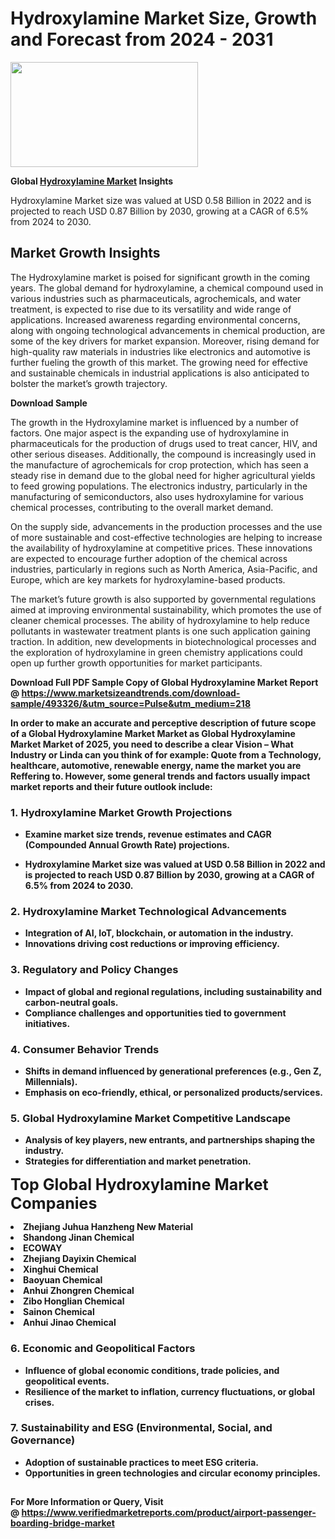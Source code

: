<H1>Hydroxylamine Market Size, Growth and Forecast from 2024 - 2031</H1><img class="aligncenter size-medium wp-image-584254" src="https://thirdeyenews.in/wp-content/uploads/2024/09/Global-Market-Research-300x168.jpeg" alt="" width="300" height="168" /><p><strong>Global&nbsp;<a href="https://www.marketsizeandtrends.com/download-sample/493326/&amp;utm_source=Pulse&amp;utm_medium=218">Hydroxylamine Market</a> Insights</strong></p><p>Hydroxylamine Market size was valued at USD 0.58 Billion in 2022 and is projected to reach USD 0.87 Billion by 2030, growing at a CAGR of 6.5% from 2024 to 2030.</p><p><h2>Market Growth Insights</h2> <p>The Hydroxylamine market is poised for significant growth in the coming years. The global demand for hydroxylamine, a chemical compound used in various industries such as pharmaceuticals, agrochemicals, and water treatment, is expected to rise due to its versatility and wide range of applications. Increased awareness regarding environmental concerns, along with ongoing technological advancements in chemical production, are some of the key drivers for market expansion. Moreover, rising demand for high-quality raw materials in industries like electronics and automotive is further fueling the growth of this market. The growing need for effective and sustainable chemicals in industrial applications is also anticipated to bolster the market’s growth trajectory.</p> <p><strong>Download Sample</strong></p> <p>The growth in the Hydroxylamine market is influenced by a number of factors. One major aspect is the expanding use of hydroxylamine in pharmaceuticals for the production of drugs used to treat cancer, HIV, and other serious diseases. Additionally, the compound is increasingly used in the manufacture of agrochemicals for crop protection, which has seen a steady rise in demand due to the global need for higher agricultural yields to feed growing populations. The electronics industry, particularly in the manufacturing of semiconductors, also uses hydroxylamine for various chemical processes, contributing to the overall market demand.</p> <p>On the supply side, advancements in the production processes and the use of more sustainable and cost-effective technologies are helping to increase the availability of hydroxylamine at competitive prices. These innovations are expected to encourage further adoption of the chemical across industries, particularly in regions such as North America, Asia-Pacific, and Europe, which are key markets for hydroxylamine-based products.</p> <p>The market’s future growth is also supported by governmental regulations aimed at improving environmental sustainability, which promotes the use of cleaner chemical processes. The ability of hydroxylamine to help reduce pollutants in wastewater treatment plants is one such application gaining traction. In addition, new developments in biotechnological processes and the exploration of hydroxylamine in green chemistry applications could open up further growth opportunities for market participants.</p> <p><strong></p><p><span class=""><strong>Download Full PDF Sample Copy of Global Hydroxylamine Market Report</strong> @ <a href="https://www.marketsizeandtrends.com/download-sample/493326/&amp;utm_source=Pulse&amp;utm_medium=218" target="_blank">https://www.marketsizeandtrends.com/download-sample/493326/&amp;utm_source=Pulse&amp;utm_medium=218</a></span></p><p>In order to make an accurate and perceptive description of future scope of a Global&nbsp;Hydroxylamine Market Market as Global&nbsp;Hydroxylamine Market Market of 2025, you need to describe a clear Vision &ndash; What Industry or Linda can you think of for example: Quote from a Technology, healthcare, automotive, renewable energy, name the market you are Reffering to. However, some general trends and factors usually impact market reports and their future outlook include:</p><h3>1.&nbsp;<strong>Hydroxylamine Market Growth Projections</strong></h3><ul><li>Examine market size trends, revenue estimates and CAGR (Compounded Annual Growth Rate) projections.</li><li><p>Hydroxylamine Market size was valued at USD 0.58 Billion in 2022 and is projected to reach USD 0.87 Billion by 2030, growing at a CAGR of 6.5% from 2024 to 2030.</p></li></ul><h3>2.&nbsp;<strong>Hydroxylamine Market Technological Advancements</strong></h3><ul><li>Integration of AI, IoT, blockchain, or automation in the industry.</li><li>Innovations driving cost reductions or improving efficiency.</li></ul><h3>3.&nbsp;<strong>Regulatory and Policy Changes</strong></h3><ul><li>Impact of global and regional regulations, including sustainability and carbon-neutral goals.</li><li>Compliance challenges and opportunities tied to government initiatives.</li></ul><h3>4.&nbsp;<strong>Consumer Behavior Trends</strong></h3><ul><li>Shifts in demand influenced by generational preferences (e.g., Gen Z, Millennials).</li><li>Emphasis on eco-friendly, ethical, or personalized products/services.</li></ul><h3>5.&nbsp;<strong>Global Hydroxylamine Market Competitive Landscape</strong></h3><ul><li>Analysis of key players, new entrants, and partnerships shaping the industry.</li><li>Strategies for differentiation and market penetration.</li></ul><p data-pm-slice="1 1 []"><span style="color: inherit; font-family: inherit; font-size: 25px;">Top Global Hydroxylamine Market Companies</span></p><div class="" data-test-id=""><p><li>Zhejiang Juhua Hanzheng New Material</li><li> Shandong Jinan Chemical</li><li> ECOWAY</li><li> Zhejiang Dayixin Chemical</li><li> Xinghui Chemical</li><li> Baoyuan Chemical</li><li> Anhui Zhongren Chemical</li><li> Zibo Honglian Chemical</li><li> Sainon Chemical</li><li> Anhui Jinao Chemical</li></p></div><h3>6.&nbsp;<strong>Economic and Geopolitical Factors</strong></h3><ul><li>Influence of global economic conditions, trade policies, and geopolitical events.</li><li>Resilience of the market to inflation, currency fluctuations, or global crises.</li></ul><h3>7.&nbsp;<strong>Sustainability and ESG (Environmental, Social, and Governance)</strong></h3><ul><li>Adoption of sustainable practices to meet ESG criteria.</li><li>Opportunities in green technologies and circular economy principles.</li></ul><h2><strong style="font-size: 14px;">For More Information or Query, Visit @&nbsp;</strong><a style="background-color: #ffffff; font-size: 14px;" href="https://www.marketsizeandtrends.com/report/hydroxylamine-market/" target="_blank">https://www.verifiedmarketreports.com/product/airport-passenger-boarding-bridge-market</a></h2>
